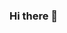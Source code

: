 ### Hi there 👋

<!--
**paulobruni/paulobruni** is a ✨ _special_ ✨ repository because its `README.md` (this file) appears on your GitHub profile.

👋 Hi, I'm @paulobruni.
👀 I'm interested in participating in software development projects in Java, Python and *.js languages.
🌱 I am currently learning to create web applications using Java, Python, React and Node.
💞️ I am looking to collaborate on collaborating on projects to build Web applications or APIs.
📫 You can contact me through my email paulovitor182@hotmail.com
-->
